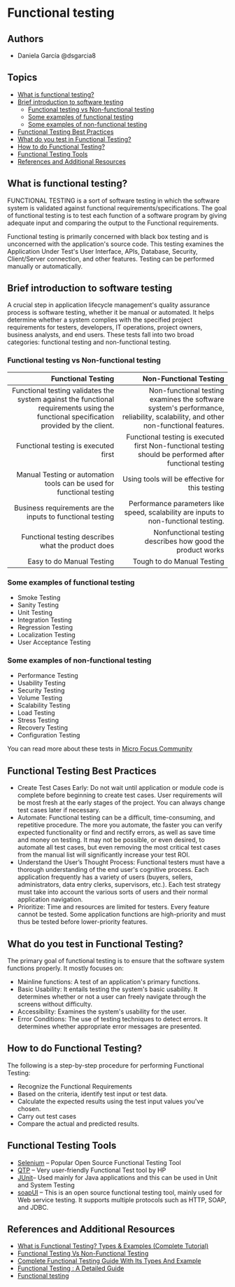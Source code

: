 # Functional testing

## Authors

- Daniela García @dsgarcia8

## Topics

- [What is functional testing?](#what-is-functional-testing)
- [Brief introduction to software testing](#brief-introduction-to-software-testing)
  - [Functional testing vs Non-functional testing](#functional-testing-vs-non-functional-testing)
  - [Some examples of functional testing](#some-examples-of-functional-testing)
  - [Some examples of non-functional testing](#some-examples-of-non-functional-testing)
- [Functional Testing Best Practices](#functional-testing-best-practices)
- [What do you test in Functional Testing?](#what-do-you-test-in-functional-testing)
- [How to do Functional Testing?](#how-to-do-functional-testing)
- [Functional Testing Tools](#functional-testing-tools)
- [References and Additional Resources](#references-and-additional-resources)

## What is functional testing?

FUNCTIONAL TESTING is a sort of software testing in which the software system is validated against functional requirements/specifications. The goal of functional testing is to test each function of a software program by giving adequate input and comparing the output to the Functional requirements.

Functional testing is primarily concerned with black box testing and is unconcerned with the application's source code. This testing examines the Application Under Test's User Interface, APIs, Database, Security, Client/Server connection, and other features. Testing can be performed manually or automatically.

## Brief introduction to software testing

A crucial step in application lifecycle management's quality assurance process is software testing, whether it be manual or automated. It helps determine whether a system complies with the specified project requirements for testers, developers, IT operations, project owners, business analysts, and end users.
These tests fall into two broad categories: functional testing and non-functional testing.

### Functional testing vs Non-functional testing

Functional Testing    | Non-Functional Testing          |
-----------:|--------------:|
Functional testing validates the system against the functional requirements using the functional specification provided by the client.    | Non-functional testing examines the software system's performance, reliability, scalability, and other non-functional features.          |
Functional testing is executed first   | Functional testing is executed first Non-functional testing should be performed after functional testing
Manual Testing or automation tools can be used for functional testing     | Using tools will be effective for this testing        |
Business requirements are the inputs to functional testing      | Performance parameters like speed, scalability are inputs to non-functional testing.      |
Functional testing describes what the product does | Nonfunctional testing describes how good the product works
Easy to do Manual Testing | Tough to do Manual Testing

### Some examples of functional testing

- Smoke Testing
- Sanity Testing
- Unit Testing
- Integration Testing
- Regression Testing
- Localization Testing
- User Acceptance Testing  

### Some examples of non-functional testing

- Performance Testing
- Usability Testing
- Security Testing
- Volume Testing
- Scalability Testing
- Load Testing
- Stress Testing
- Recovery Testing
- Configuration Testing

You can read more about these tests in [Micro Focus Community](https://community.microfocus.com/adtd/b/sws-alm/posts/types-of-software-testing-functional-non-functional)

## Functional Testing Best Practices

- Create Test Cases Early: Do not wait until application or module code is complete before beginning to create test cases. User requirements will be most fresh at the early stages of the project. You can always change test cases later if necessary.
- Automate: Functional testing can be a difficult, time-consuming, and repetitive procedure. The more you automate, the faster you can verify expected functionality or find and rectify errors, as well as save time and money on testing. It may not be possible, or even desired, to automate all test cases, but even removing the most critical test cases from the manual list will significantly increase your test ROI.
- Understand the User’s Thought Process: Functional testers must have a thorough understanding of the end user's cognitive process. Each application frequently has a variety of users (buyers, sellers, administrators, data entry clerks, supervisors, etc.). Each test strategy must take into account the various sorts of users and their normal application navigation.
- Prioritize: Time and resources are limited for testers. Every feature cannot be tested. Some application functions are high-priority and must thus be tested before lower-priority features.

## What do you test in Functional Testing?

The primary goal of functional testing is to ensure that the software system functions properly. It mostly focuses on:

- Mainline functions: A test of an application's primary functions.
- Basic Usability: It entails testing the system's basic usability. It determines whether or not a user can freely navigate through the screens without difficulty.
- Accessibility: Examines the system's usability for the user.
- Error Conditions: The use of testing techniques to detect errors. It determines whether appropriate error messages are presented.

## How to do Functional Testing?

The following is a step-by-step procedure for performing Functional Testing:

- Recognize the Functional Requirements
- Based on the criteria, identify test input or test data.
- Calculate the expected results using the test input values you've chosen.
- Carry out test cases
- Compare the actual and predicted results.

## Functional Testing Tools

- [Selenium](https://www.selenium.dev/) – Popular Open Source Functional Testing Tool
- [QTP](https://www.tutorialspoint.com/qtp/index.htm) – Very user-friendly Functional Test tool by HP
- [JUnit](https://www.guru99.com/junit-tutorial.html)– Used mainly for Java applications and this can be used in Unit and System Testing
- [soapUI](https://www.soapui.org/) – This is an open source functional testing tool, mainly used for Web service testing. It supports multiple protocols such as HTTP, SOAP, and JDBC.

## References and Additional Resources

- [What is Functional Testing? Types & Examples (Complete Tutorial)](https://www.guru99.com/functional-testing.html)
- [Functional Testing Vs Non-Functional Testing](https://www.softwaretestinghelp.com/functional-testing-vs-non-functional-testing/)
- [Complete Functional Testing Guide With Its Types And Example](https://www.softwaretestinghelp.com/guide-to-functional-testing/)
- [Functional Testing : A Detailed Guide](https://www.browserstack.com/guide/functional-testing)
- [Functional testing](https://www.techtarget.com/searchsoftwarequality/definition/functional-testing)
